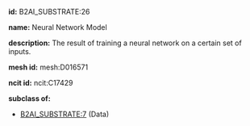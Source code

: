 **id:** B2AI_SUBSTRATE:26

**name:** Neural Network Model

**description:** The result of training a neural network on a certain set of inputs.

**mesh id:** mesh:D016571

**ncit id:** ncit:C17429

**subclass of:**

- [B2AI_SUBSTRATE:7](../substrates/data.markdown) (Data)
